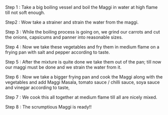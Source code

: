 Step 1 :
Take a big boiling vessel and boil the Maggi in water at high flame till not soft enough.

Step2 :
Wow take a strainer and strain the water from the maggi.

Step 3 :
While the boiling process is going on, we grind our carrots and cut the onions, capsicums and panner into
reasonable sizes.

Step 4 :
Now we take these vegetables and fry them in medium flame on a frying pan with salt and pepper according
to taste.

Step 5 :
After the mixture is quite done we take them out of the pan; till now our maggi must be done and we strain 
the water from it.

Step 6 :
Now we take a bigger frying pan and cook the Maggi along with the vegetables and add Maggi Masala, 
tomato sauce / chilli sauce, soya sauce and vinegar according to taste,

Step 7 :
We cook this all together at medium flame till all are nicely mixed.

Step 8 :
The scrumptious Maggi is ready!!